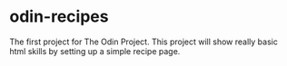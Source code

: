 # odin-recipes

The first project for The Odin Project.
This project will show really basic html skills by setting up a simple recipe page.
